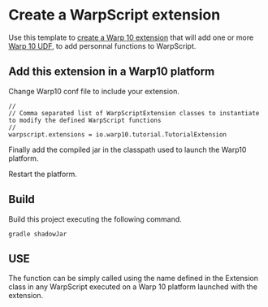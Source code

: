 # Create a WarpScript extension

Use this template to [create a Warp 10 extension](http://www.warp10.io/howto/create-a-warpscript-extension/) that will add one or more [Warp 10 UDF](http://www.warp10.io/howto/create-a-udf/), to add personnal functions to WarpScript.

## Add this extension in a Warp10 platform

Change Warp10 conf file to include your extension. 

```
//
// Comma separated list of WarpScriptExtension classes to instantiate to modify the defined WarpScript functions
//
warpscript.extensions = io.warp10.tutorial.TutorialExtension
```
Finally add the compiled jar in the classpath used to launch the Warp10 platform.

Restart the platform.

## Build

Build this project executing the following command.

```
gradle shadowJar
```

## USE

The function can be simply called using the name defined in the Extension class in any WarpScript executed on a Warp 10 platform launched with the extension.

